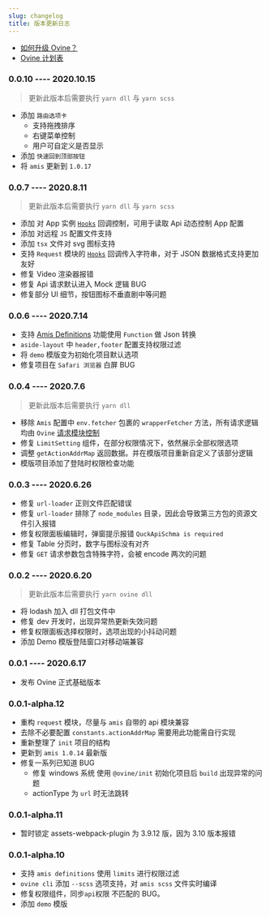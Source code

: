 ```yaml
---
slug: changelog
title: 版本更新日志
---
```


- [如何升级 Ovine？](/org/docs/advance/cli#ovine-版本升级)
- [Ovine 计划表](/org/blog/plan)

### 0.0.10 ---- 2020.10.15

> 更新此版本后需要执行 `yarn dll` 与 `yarn scss`

- 添加 `路由选项卡`
  - 支持拖拽排序
  - 右键菜单控制
  - 用户可自定义是否显示
- 添加 `快速回到顶部按钮`
- 将 `amis` 更新到 `1.0.17`

### 0.0.7 ---- 2020.8.11

> 更新此版本后需要执行 `yarn dll` 与 `yarn scss`

- 添加 对 App 实例 [`Hooks`](/org/docs/advance/configurations#应用配置) 回调控制，可用于读取 Api 动态控制 App 配置
- 添加 对远程 `JS` 配置文件支持
- 添加 `tsx` 文件对 svg 图标支持
- 支持 `Request` 模块的 [`Hooks`](http://localhost:7052/org/docs/modules/request#reqoption-%E9%80%89%E9%A1%B9) 回调传入字符串，对于 JSON 数据格式支持更加友好
- 修复 Video 渲染器报错
- 修复 Api 请求默认进入 Mock 逻辑 BUG
- 修复部分 UI 细节，按钮图标不垂直剧中等问题

### 0.0.6 ---- 2020.7.14

- 支持 [Amis Definitions](https://baidu.github.io/amis/docs/components/Definitions#definitions) 功能使用 `Function` 做 Json 转换
- `aside-layout` 中 `header,footer` 配置支持权限过滤
- 将 `demo` 模版变为初始化项目默认选项
- 修复项目在 `Safari 浏览器` 白屏 BUG

### 0.0.4 ---- 2020.7.6

> 更新此版本后需要执行 `yarn dll`

- 移除 `Amis` 配置中 `env.fetcher` 包裹的 `wrapperFetcher` 方法，所有请求逻辑均由 `Ovine` [请求模块控制](/org/docs/modules/request)
- 修复 `LimitSetting` 组件，在部分权限情况下，依然展示全部权限选项
- 调整 `getActionAddrMap` 返回数据。并在模版项目重新自定义了该部分逻辑
- 模版项目添加了登陆时权限检查功能

### 0.0.3 ---- 2020.6.26

- 修复 `url-loader` 正则文件匹配错误
- 修复 `url-loader` 排除了 `node_modules` 目录，因此会导致第三方包的资源文件引入报错
- 修复权限面板编辑时，弹窗提示报错 `QuckApiSchma is required`
- 修复 Table 分页时，数字与图标没有对齐
- 修复 `GET` 请求参数包含特殊字符，会被 encode 两次的问题

### 0.0.2 ---- 2020.6.20

> 更新此版本后需要执行 `yarn ovine dll`

- 将 lodash 加入 dll 打包文件中
- 修复 dev 开发时，出现异常热更新失效问题
- 修复权限面板选择权限时，选项出现的小抖动问题
- 添加 Demo 模版登陆窗口对移动端兼容

### 0.0.1 ---- 2020.6.17

- 发布 Ovine 正式基础版本

### 0.0.1-alpha.12

- 重构 `request` 模块，尽量与 `amis` 自带的 api 模块兼容
- 去除不必要配置 `constants.actionAddrMap` 需要用此功能需自行实现
- 重新整理了 `init` 项目的结构
- 更新到 `amis 1.0.14` 最新版
- 修复一系列已知道 BUG
  - 修复 windows 系统 使用 `@ovine/init` 初始化项目后 `build` 出现异常的问题
  - actionType 为 `url` 时无法跳转

### 0.0.1-alpha.11

- 暂时锁定 assets-webpack-plugin 为 3.9.12 版，因为 3.10 版本报错

### 0.0.1-alpha.10

- 支持 `amis definitions` 使用 `limits` 进行权限过滤
- `ovine cli` 添加 `--scss` 选项支持，对 `amis scss` 文件实时编译
- 修复权限组件，同步`api`权限 不匹配的 BUG。
- 添加 `demo` 模版
